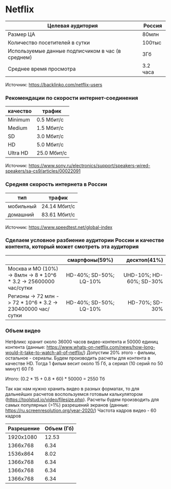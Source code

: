 # Netflix



| Целевая аудитория                                 | Россия |
|---------------------------------------------------|--------|
| Размер ЦА                                         | 80млн  |
| Количество посетителей в сутки                    | 100тыс |
| Используемые данные подписчиком в час (в среднем) | 3Гб    |
| Среднее время просмотра | 3.2 часа    |

Источник: https://backlinko.com/netflix-users

### Рекомендации по скорости интернет-соединения
|качество|трафик                          | 
|-------------------|--------------------------------|
| Minimum               | 0.5 Мбит/с     |
| Medium            | 1.5 Мбит/с     |
| SD              | 3.0 Мбит/с |
| HD        | 5.0 Мбит/с       |
| Ultra HD        | 25.0 Мбит/с       |

Источник: https://www.sony.ru/electronics/support/speakers-wired-speakers/sa-cs9/articles/00022091

### Средняя скорость интернета в России
|тип|трафик                          | 
|-------------------|--------------------------------|
| мобильный               | 24.14 Мбит/с     |
| домашний            | 83.61 Мбит/с     |

Источник: https://www.speedtest.net/global-index

### Сделаем условное разбиение аудитории России и качестве контента, который может смотреть эта аудитория
| |смартфоны(59%)               |десктоп(41%)   |
|-------------------|:--------------------------------:|---:|
| Москва и МО (10%) -> 8млн -> 8 * 10^6 * 3.2 -> 25600000 час/сутки               | HD-40%; SD-50%; LQ-10%     | UHD-10%; HD-60%; SD-30%|
| Регионы -> 72 млн -> 72 * 10^6 * 3.2 -> 230400000 час/сутки            | HD-40%; SD-50%; LQ-10%     |HD-70%; SD-30%|

### Объем видео
Нетфликс хранит около 36000 часов видео-контента и 50000 единиц контента (данные: https://www.whats-on-netflix.com/news/how-long-would-it-take-to-watch-all-of-netflix/)
Допустим 20% этого - фильмы, остальное - сериалы. Будем производить расчеты для контента в качестве HD. Тогда 1 фильм весит около 15 Гб, а сериал (10 серий по 50 минут) 60 Гб

Итого: (0.2 * 15 + 0.8 * 60) * 50000 = 2550 Тб

Так как нам нужно хранить видео в разных форматах, то для дальнейших расчетов воспользуемся готовым калькулятором (https://toolstud.io/video/filesize.php).
Расчеты будем производить для самых популярных (>1%) разрешений экранов (данные: https://ru.screenresolution.org/year-2020/)
Частота кадров видео - 60 кадров

| Разрешение | Объем (Гб) | 
|------------|------------|
| 1920х1080  | 12.53      |
| 1366х768   | 6.34       |
| 1536х864   | 8.02       |
| 1366х768   | 6.34       |
| 1366х768   | 6.34       |
| 1366х768   | 6.34       |
